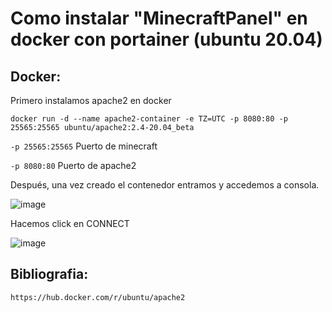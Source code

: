 # Como instalar "MinecraftPanel" en docker con portainer (ubuntu 20.04)

## Docker:

Primero instalamos apache2 en docker

`docker run -d --name apache2-container -e TZ=UTC -p 8080:80 -p 25565:25565 ubuntu/apache2:2.4-20.04_beta`

`-p 25565:25565` Puerto de minecraft

`-p 8080:80` Puerto de apache2

Después, una vez creado el contenedor entramos y accedemos a consola.

![image](https://user-images.githubusercontent.com/25081670/146308996-553bd2b6-a9f7-4554-8a16-fca77aa1c8ab.png)

Hacemos click en CONNECT

![image](https://user-images.githubusercontent.com/25081670/146309159-7bab7285-3059-4137-b94d-fd0ff0542b25.png)











## Bibliografia:

`https://hub.docker.com/r/ubuntu/apache2`
